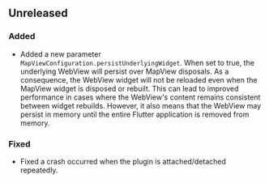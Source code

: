 ## Unreleased

### Added

* Added a new parameter `MapViewConfiguration.persistUnderlyingWidget`. When set to true, the
  underlying WebView will persist over MapView disposals. As a consequence, the WebView widget will
  not be reloaded even when the MapView widget is disposed or rebuilt. This can lead to improved
  performance in cases where the WebView's content remains consistent between widget rebuilds.
  However, it also means that the WebView may persist in memory until the entire Flutter application
  is removed from memory.

### Fixed

* Fixed a crash occurred when the plugin is attached/detached repeatedly. 